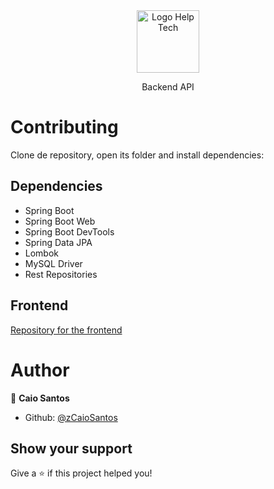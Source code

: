 <div align="center">
   <img height="100" src="https://user-images.githubusercontent.com/81544166/166292612-ccffc310-2c61-427f-93fe-a919bf4734ef.png" alt="Logo Help Tech" />
   <p>Backend API</p>
</div>

# Contributing

Clone de repository, open its folder and install dependencies:

## Dependencies

- Spring Boot
- Spring Boot Web
- Spring Boot DevTools
- Spring Data JPA
- Lombok
- MySQL Driver
- Rest Repositories

## Frontend

[Repository for the frontend](https://github.com/zCaioSantos/help-tech)

# Author

👤 **Caio Santos**

- Github: [@zCaioSantos](https://github.com/zCaioSantos)

## Show your support

Give a ⭐️ if this project helped you!
